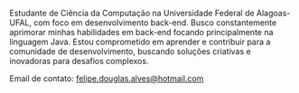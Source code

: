 Estudante de Ciência da Computação na Universidade Federal de Alagoas-UFAL, com foco em desenvolvimento back-end. Busco constantemente aprimorar minhas habilidades em back-end focando principalmente na linguagem Java. Estou comprometido em aprender e contribuir para a comunidade de desenvolvimento, buscando soluções criativas e inovadoras para desafios complexos.

Email de contato: felipe.douglas.alves@hotmail.com

<!---
Douglas-Alv3s/Douglas-Alv3s is a ✨ special ✨ repository because its `README.md` (this file) appears on your GitHub profile.
You can click the Preview link to take a look at your changes.
--->
